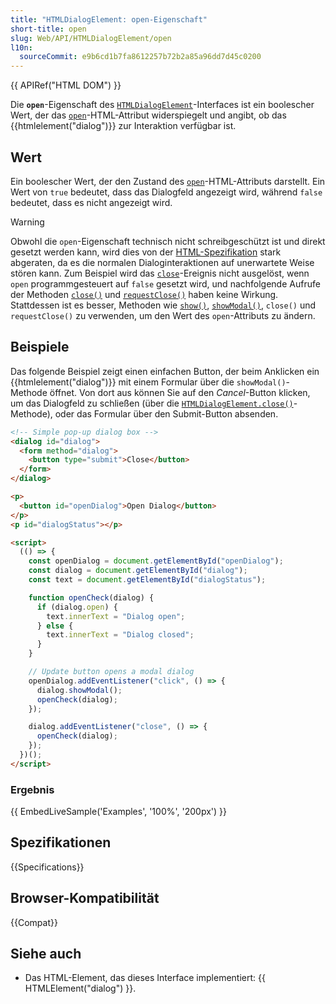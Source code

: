 ```yaml
---
title: "HTMLDialogElement: open-Eigenschaft"
short-title: open
slug: Web/API/HTMLDialogElement/open
l10n:
  sourceCommit: e9b6cd1b7fa8612257b72b2a85a96dd7d45c0200
---
```


{{ APIRef("HTML DOM") }}

Die **`open`**-Eigenschaft des
[`HTMLDialogElement`](/de/docs/Web/API/HTMLDialogElement)-Interfaces ist ein boolescher Wert, der das
[`open`](/de/docs/Web/HTML/Reference/Elements/dialog#open)-HTML-Attribut widerspiegelt und angibt, ob das {{htmlelement("dialog")}} zur Interaktion verfügbar ist.

## Wert

Ein boolescher Wert, der den Zustand des [`open`](/de/docs/Web/HTML/Reference/Elements/dialog#open)-HTML-Attributs darstellt. Ein Wert von `true` bedeutet, dass das Dialogfeld angezeigt wird, während `false` bedeutet, dass es nicht angezeigt wird.

> [!WARNING]
> Obwohl die `open`-Eigenschaft technisch nicht schreibgeschützt ist und direkt gesetzt werden kann, wird dies von der [HTML-Spezifikation](https://html.spec.whatwg.org/multipage/interactive-elements.html#attr-dialog-closedby) stark abgeraten, da es die normalen Dialoginteraktionen auf unerwartete Weise stören kann. Zum Beispiel wird das [`close`](/de/docs/Web/API/HTMLDialogElement/close_event)-Ereignis nicht ausgelöst, wenn `open` programmgesteuert auf `false` gesetzt wird, und nachfolgende Aufrufe der Methoden [`close()`](/de/docs/Web/API/HTMLDialogElement/close) und [`requestClose()`](/de/docs/Web/API/HTMLDialogElement/requestClose) haben keine Wirkung. Stattdessen ist es besser, Methoden wie [`show()`](/de/docs/Web/API/HTMLDialogElement/show), [`showModal()`](/de/docs/Web/API/HTMLDialogElement/showModal), `close()` und `requestClose()` zu verwenden, um den Wert des `open`-Attributs zu ändern.

## Beispiele

Das folgende Beispiel zeigt einen einfachen Button, der beim Anklicken ein
{{htmlelement("dialog")}} mit einem Formular über die `showModal()`-Methode öffnet.
Von dort aus können Sie auf den _Cancel_-Button klicken, um das Dialogfeld zu schließen (über die
[`HTMLDialogElement.close()`](/de/docs/Web/API/HTMLDialogElement/close)-Methode), oder das Formular über den Submit-Button absenden.

```html
<!-- Simple pop-up dialog box -->
<dialog id="dialog">
  <form method="dialog">
    <button type="submit">Close</button>
  </form>
</dialog>

<p>
  <button id="openDialog">Open Dialog</button>
</p>
<p id="dialogStatus"></p>

<script>
  (() => {
    const openDialog = document.getElementById("openDialog");
    const dialog = document.getElementById("dialog");
    const text = document.getElementById("dialogStatus");

    function openCheck(dialog) {
      if (dialog.open) {
        text.innerText = "Dialog open";
      } else {
        text.innerText = "Dialog closed";
      }
    }

    // Update button opens a modal dialog
    openDialog.addEventListener("click", () => {
      dialog.showModal();
      openCheck(dialog);
    });

    dialog.addEventListener("close", () => {
      openCheck(dialog);
    });
  })();
</script>
```

### Ergebnis

{{ EmbedLiveSample('Examples', '100%', '200px') }}

## Spezifikationen

{{Specifications}}

## Browser-Kompatibilität

{{Compat}}

## Siehe auch

- Das HTML-Element, das dieses Interface implementiert: {{ HTMLElement("dialog") }}.

